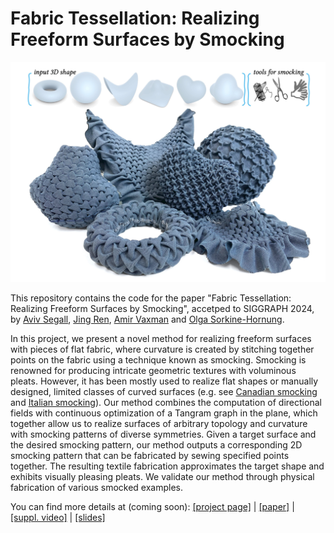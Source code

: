 # Fabric Tessellation: Realizing Freeform Surfaces by Smocking
<p align="center">
<img src="./figs/teaser.jpg" width="800" /> 
</p>

This repository contains the code for the paper "Fabric Tessellation: Realizing Freeform Surfaces by Smocking", accetped to SIGGRAPH 2024, by [Aviv Segall](https://segaviv.github.io), [Jing Ren](https://ren-jing.com/), [Amir Vaxman](https://avaxman.github.io/) and [Olga Sorkine-Hornung](https://igl.ethz.ch/people/sorkine).


In this project, we present a novel method for realizing freeform surfaces with pieces of flat fabric, where curvature is created by stitching together points on the fabric using a technique known as smocking. Smocking is renowned for producing intricate geometric textures with voluminous pleats. However, it has been mostly used to realize flat shapes or manually designed, limited classes of curved surfaces (e.g. see [Canadian smocking](https://github.com/llorz/SmockingDesign) and [Italian smocking](https://github.com/nifzhou/ItalianSmocking)). Our method combines the computation of directional fields with continuous optimization of a Tangram graph in the plane, which together allow us to realize surfaces of arbitrary topology and curvature with smocking patterns of diverse symmetries. Given a target surface and the desired smocking pattern, our method outputs a corresponding 2D smocking pattern that can be fabricated by sewing specified points together. The resulting textile fabrication approximates the target shape and exhibits visually pleasing pleats. We validate our method through physical fabrication of various smocked examples.

You can find more details at (coming soon): [[project page]]() | [[paper]]() | [[suppl. video]]() | [[slides]]()
